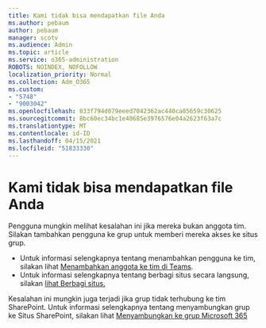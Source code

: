 ```yaml
---
title: Kami tidak bisa mendapatkan file Anda
ms.author: pebaum
author: pebaum
manager: scotv
ms.audience: Admin
ms.topic: article
ms.service: o365-administration
ROBOTS: NOINDEX, NOFOLLOW
localization_priority: Normal
ms.collection: Adm_O365
ms.custom:
- "5748"
- "9003042"
ms.openlocfilehash: 833f794d079eeed7042362ac440ca85659c30625
ms.sourcegitcommit: 8bc60ec34bc1e40685e3976576e04a2623f63a7c
ms.translationtype: MT
ms.contentlocale: id-ID
ms.lasthandoff: 04/15/2021
ms.locfileid: "51833330"
---
```

# <a name="we-cant-get-your-files"></a>Kami tidak bisa mendapatkan file Anda

Pengguna mungkin melihat kesalahan ini jika mereka bukan anggota tim. Silakan tambahkan pengguna ke grup untuk memberi mereka akses ke situs grup.

- Untuk informasi selengkapnya tentang menambahkan pengguna ke tim, silakan lihat [Menambahkan anggota ke tim di Teams](https://support.office.com/article/add-people-to-a-team-aff2249d-b456-4bc3-81e7-52327b6b38e9).
- Untuk informasi selengkapnya tentang berbagi situs secara langsung, silakan [lihat Berbagi situs.](https://support.office.com/article/Share-a-site-958771A8-D041-4EB8-B51C-AFEA2EAE3658)

Kesalahan ini mungkin juga terjadi jika grup tidak terhubung ke tim SharePoint. Untuk informasi selengkapnya tentang menyambungkan grup ke Situs SharePoint, silakan lihat [Menyambungkan ke grup Microsoft 365](https://docs.microsoft.com/sharepoint/dev/transform/modernize-connect-to-office365-group)